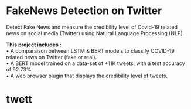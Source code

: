 # FakeNews Detection on Twitter
Detect Fake News and measure the credibility level of Covid-19 related news on social media (Twitter) using Natural Language Processing (NLP).

**This project includes :**  
• A comparaison between LSTM & BERT models to classify COVID-19 related news on Twitter (fake or real).  
• A BERT model trained on a data-set of +11K tweets, with a test accuracy of 92.73%.  
• A web browser plugin that displays the credibility level of tweets.  
# twett
